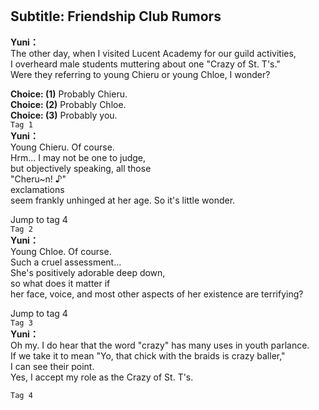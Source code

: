 # 

  
## Subtitle: Friendship Club Rumors
  
**Yuni：**  
The other day, when I visited Lucent Academy for our guild activities,  
I overheard male students muttering about one \"Crazy of St. T's.\"  
Were they referring to young Chieru or young Chloe, I wonder?  
  
**Choice: (1)**  Probably Chieru.  
**Choice: (2)**  Probably Chloe.  
**Choice: (3)**  Probably you.  
`Tag 1`  
**Yuni：**  
Young Chieru. Of course.  
 Hrm... I may not be one to judge,  
but objectively speaking, all those  
 \"Cheru~n! ♪\"  
 exclamations  
seem frankly unhinged at her age. So it's little wonder.  
  
Jump to tag 4  
`Tag 2`  
**Yuni：**  
Young Chloe. Of course.  
 Such a cruel assessment...  
She's positively adorable deep down,  
 so what does it matter if  
her face, voice, and most other aspects of her existence are terrifying?  
  
Jump to tag 4  
`Tag 3`  
**Yuni：**  
Oh my. I do hear that the word \"crazy\" has many uses in youth parlance.  
If we take it to mean \"Yo, that chick with the braids is crazy baller,\"  
I can see their point.  
 Yes, I accept my role as the Crazy of St. T's.  
  
`Tag 4`  
